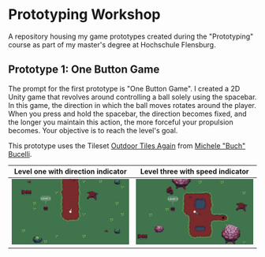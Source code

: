 # Prototyping Workshop
A repository housing my game prototypes created during the "Prototyping" course as part of my master's degree at Hochschule Flensburg.

## Prototype 1: One Button Game

The prompt for the first prototype is "One Button Game".
I created a 2D Unity game that revolves around controlling a ball solely using the spacebar. In this game, the direction in which the ball moves rotates around the player. When you press and hold the spacebar, the direction becomes fixed, and the longer you maintain this action, the more forceful your propulsion becomes. Your objective is to reach the level's goal. 

This prototype uses the Tileset [Outdoor Tiles Again](https://opengameart.org/content/outdoor-tiles-again) from [Michele "Buch" Bucelli](https://opengameart.org/content/outdoor-tiles-again).

Level one with direction indicator | Level three with speed indicator
:--------:|:--------:
![Prototype 1 Image 1](images/proto1_1.png) | ![Prototype 1 Image 2](images/proto1_2.png)